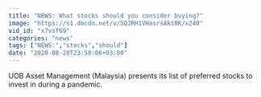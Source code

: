 ```yaml
---
title: "NEWS: What stocks should you consider buying?"
image: "https://s1.dmcdn.net/v/SQJRH1VHasrsAkt8K/x240"
vid_id: "x7vsf69"
categories: "news"
tags: ["NEWS:","stocks","should"]
date: "2020-08-28T23:58:06+03:00"
---
```

UOB Asset Management (Malaysia) presents its list of preferred stocks to invest in during a pandemic.   <br>
